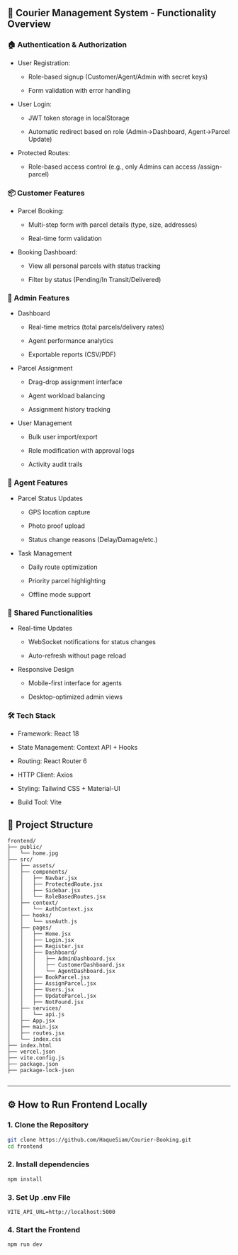 ## 🚀 Courier Management System - Functionality Overview

### 🏠 Authentication & Authorization
- User Registration:

  - Role-based signup (Customer/Agent/Admin with secret keys)

  - Form validation with error handling

- User Login:

  - JWT token storage in localStorage

  - Automatic redirect based on role (Admin→Dashboard, Agent→Parcel Update)

- Protected Routes:

  - Role-based access control (e.g., only Admins can access /assign-parcel)

### 📦 Customer Features
- Parcel Booking:

  - Multi-step form with parcel details (type, size, addresses)

  - Real-time form validation

- Booking Dashboard:

  - View all personal parcels with status tracking

  - Filter by status (Pending/In Transit/Delivered)

### 👔 Admin Features
- Dashboard

  - Real-time metrics (total parcels/delivery rates)

  - Agent performance analytics

  - Exportable reports (CSV/PDF)

- Parcel Assignment

  - Drag-drop assignment interface

  - Agent workload balancing

  - Assignment history tracking

- User Management

  - Bulk user import/export

  - Role modification with approval logs

  - Activity audit trails

### 🛵 Agent Features
- Parcel Status Updates

  - GPS location capture

  - Photo proof upload

  - Status change reasons (Delay/Damage/etc.)

- Task Management

  - Daily route optimization

  - Priority parcel highlighting

  - Offline mode support

### 🔄 Shared Functionalities
- Real-time Updates

  - WebSocket notifications for status changes

  - Auto-refresh without page reload

- Responsive Design

  - Mobile-first interface for agents

  - Desktop-optimized admin views

### 🛠 Tech Stack
- Framework: React 18

- State Management: Context API + Hooks

- Routing: React Router 6

- HTTP Client: Axios

- Styling: Tailwind CSS + Material-UI

- Build Tool: Vite


## 🧪 Project Structure
```
frontend/
├── public/
│   └── home.jpg               
├── src/
│   ├── assets/                   
│   ├── components/
│   │   ├── Navbar.jsx
│   │   ├── ProtectedRoute.jsx
│   │   ├── Sidebar.jsx
│   │   └── RoleBasedRoutes.jsx
│   ├── context/
│   │   └── AuthContext.jsx
│   ├── hooks/
│   │   └── useAuth.js
│   ├── pages/
│   │   ├── Home.jsx
│   │   ├── Login.jsx
│   │   ├── Register.jsx
│   │   ├── Dashboard/
│   │   │   ├── AdminDashboard.jsx
│   │   │   ├── CustomerDashboard.jsx
│   │   │   └── AgentDashboard.jsx
│   │   ├── BookParcel.jsx
│   │   ├── AssignParcel.jsx
│   │   ├── Users.jsx
│   │   ├── UpdateParcel.jsx
│   │   ├── NotFound.jsx
│   ├── services/
│   │   └── api.js
│   ├── App.jsx
│   ├── main.jsx
│   ├── routes.jsx
│   └── index.css
├── index.html
├── vercel.json
├── vite.config.js
├── package.json
├── package-lock-json


```

---

## ⚙️ How to Run Frontend Locally

### 1. Clone the Repository

```bash
git clone https://github.com/HaqueSiam/Courier-Booking.git
cd frontend
```
### 2. Install dependencies

```bash
npm install
```

### 3. Set Up .env File

```
VITE_API_URL=http://localhost:5000
```


### 4. Start the Frontend

```
npm run dev
```





















